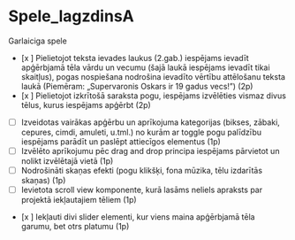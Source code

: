 # Spele_lagzdinsA
Garlaiciga spele
- [x ] Pielietojot teksta ievades laukus (2.gab.) iespējams ievadīt apģērbjamā tēla vārdu un vecumu
(šajā laukā iespējams ievadīt tikai skaitļus), pogas nospiešana nodrošina ievadīto vērtību
attēlošanu teksta laukā (Piemēram: „Supervaronis Oskars ir 19 gadus vecs!”) (2p)
- [x ] Pielietojot izkrītošā saraksta pogu, iespējams izvēlēties vismaz divus tēlus, kurus iespējams apģērbt (2p)
- [ ] Izveidotas vairākas apģērbu un aprīkojuma kategorijas (bikses, zābaki, cepures, cimdi, amuleti,
u.tml.) no kurām ar toggle pogu palīdzību iespējams parādīt un paslēpt attiecīgos elementus (1p)
- [ ] Izvēlēto aprīkojumu pēc drag and drop principa iespējams pārvietot un nolikt izvēlētajā vietā (1p)
- [ ]  Nodrošināti skaņas efekti (pogu klikšķi, fona mūzika, tēlu izdarītās skaņas) (1p)
- [ ]  Ievietota scroll view komponente, kurā lasāms neliels apraksts par projektā iekļautajiem tēliem (1p)
- [x ] Iekļauti divi slider elementi, kur viens maina apģērbjamā tēla garumu, bet otrs platumu (1p)
